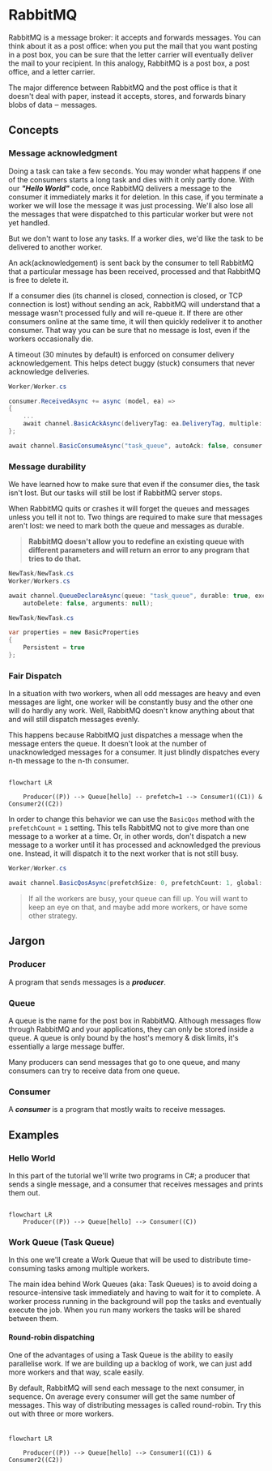 # RabbitMQ

RabbitMQ is a message broker: it accepts and forwards messages. You can think about it as a post office: when you put the mail that you want posting in a post box, you can be sure that the letter carrier will eventually deliver the mail to your recipient. In this analogy, RabbitMQ is a post box, a post office, and a letter carrier.

The major difference between RabbitMQ and the post office is that it doesn't deal with paper, instead it accepts, stores, and forwards binary blobs of data ‒ messages.

## Concepts

### Message acknowledgment

Doing a task can take a few seconds. You may wonder what happens if one of the consumers starts a long task and dies with it only partly done. With our ***"Hello World"*** code, once RabbitMQ delivers a message to the consumer it immediately marks it for deletion. In this case, if you terminate a worker we will lose the message it was just processing. We'll also lose all the messages that were dispatched to this particular worker but were not yet handled.

But we don't want to lose any tasks. If a worker dies, we'd like the task to be delivered to another worker.

An ack(acknowledgement) is sent back by the consumer to tell RabbitMQ that a particular message has been received, processed and that RabbitMQ is free to delete it.

If a consumer dies (its channel is closed, connection is closed, or TCP connection is lost) without sending an ack, RabbitMQ will understand that a message wasn't processed fully and will re-queue it. If there are other consumers online at the same time, it will then quickly redeliver it to another consumer. That way you can be sure that no message is lost, even if the workers occasionally die.

A timeout (30 minutes by default) is enforced on consumer delivery acknowledgement. This helps detect buggy (stuck) consumers that never acknowledge deliveries.

```csharp
Worker/Worker.cs

consumer.ReceivedAsync += async (model, ea) =>
{
    ...
    await channel.BasicAckAsync(deliveryTag: ea.DeliveryTag, multiple: false);
};

await channel.BasicConsumeAsync("task_queue", autoAck: false, consumer: consumer);
```

### Message durability

We have learned how to make sure that even if the consumer dies, the task isn't lost. But our tasks will still be lost if RabbitMQ server stops.

When RabbitMQ quits or crashes it will forget the queues and messages unless you tell it not to. Two things are required to make sure that messages aren't lost: we need to mark both the queue and messages as durable.

> **RabbitMQ doesn't allow you to redefine an existing queue with different parameters and will return an error to any program that tries to do that.**

```csharp
NewTask/NewTask.cs
Worker/Workers.cs

await channel.QueueDeclareAsync(queue: "task_queue", durable: true, exclusive: false,
    autoDelete: false, arguments: null);
```

```csharp
NewTask/NewTask.cs

var properties = new BasicProperties
{
    Persistent = true
};
```

### Fair Dispatch

In a situation with two workers, when all odd messages are heavy and even messages are light, one worker will be constantly busy and the other one will do hardly any work. Well, RabbitMQ doesn't know anything about that and will still dispatch messages evenly.

This happens because RabbitMQ just dispatches a message when the message enters the queue. It doesn't look at the number of unacknowledged messages for a consumer. It just blindly dispatches every n-th message to the n-th consumer.

```mermaid

flowchart LR

    Producer((P)) --> Queue[hello] -- prefetch=1 --> Consumer1((C1)) & Consumer2((C2))
```

In order to change this behavior we can use the `BasicQos` method with the `prefetchCount` = `1` setting. This tells RabbitMQ not to give more than one message to a worker at a time. Or, in other words, don't dispatch a new message to a worker until it has processed and acknowledged the previous one. Instead, it will dispatch it to the next worker that is not still busy.

```csharp
Worker/Worker.cs

await channel.BasicQosAsync(prefetchSize: 0, prefetchCount: 1, global: false);
```

> If all the workers are busy, your queue can fill up. You will want to keep an eye on that, and maybe add more workers, or have some other strategy.

## Jargon

### Producer

A program that sends messages is a ***producer***.

### Queue

A queue is the name for the post box in RabbitMQ. Although messages flow through RabbitMQ and your applications, they can only be stored inside a queue. A queue is only bound by the host's memory & disk limits, it's essentially a large message buffer.

Many producers can send messages that go to one queue, and many consumers can try to receive data from one queue.

### Consumer

A ***consumer*** is a program that mostly waits to receive messages.

## Examples

### Hello World

In this part of the tutorial we'll write two programs in C#; a producer that sends a single message, and a consumer that receives messages and prints them out.

```mermaid

flowchart LR
    Producer((P)) --> Queue[hello] --> Consumer((C))

```

### Work Queue (Task Queue)

In this one we'll create a Work Queue that will be used to distribute time-consuming tasks among multiple workers.

The main idea behind Work Queues (aka: Task Queues) is to avoid doing a resource-intensive task immediately and having to wait for it to complete. A worker process running in the background will pop the tasks and eventually execute the job. When you run many workers the tasks will be shared between them.

#### Round-robin dispatching

One of the advantages of using a Task Queue is the ability to easily parallelise work. If we are building up a backlog of work, we can just add more workers and that way, scale easily.

By default, RabbitMQ will send each message to the next consumer, in sequence. On average every consumer will get the same number of messages. This way of distributing messages is called round-robin. Try this out with three or more workers.

#### 

```mermaid

flowchart LR

    Producer((P)) --> Queue[hello] --> Consumer1((C1)) & Consumer2((C2))
```